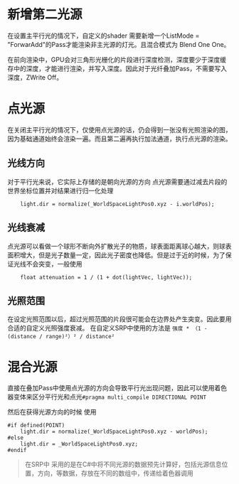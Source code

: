 # 新增第二光源

在设置主平行光的情况下，自定义的shader 需要新增一个ListMode = "ForwarAdd"的Pass才能渲染非主光源的灯光。且混合模式为 Blend One One。

在前向渲染中，GPU会对三角形光栅化的片段进行深度检测，深度要少于深度缓存中的深度，才能进行渲染，并写入深度。因此对于光纤叠加Pass，不需要写入深度，ZWrite Off。

# 点光源

在关闭主平行光的情况下，仅使用点光源的话，仍会得到一张没有光照渲染的图，因为基础通道始终会渲染一遍。而且第二遍再执行加法通道，执行点光源的渲染。

## 光线方向

对于平行光来说，它实际上存储的是朝向光源的方向
点光源需要通过减去片段的世界坐标位置并对结果进行归一化处理
```hlsl
    light.dir = normalize(_WorldSpaceLightPos0.xyz - i.worldPos);
```

## 光线衰减

点光源可以看做一个球形不断向外扩散光子的物质，球表面距离球心越大，则球表面积增大，但是光子数量一定，因此光子密度也降低。但是过于近的时候，为了保证光线不会突变，一般使用
```hlsl
    float attenuation = 1 / (1 + dot(lightVec, lightVec));
```

## 光照范围

在设定光照范围以后，超过光照范围的片段很可能会在边界处产生突变。因此要用合适的自定义光照强度衰减。
在自定义SRP中使用的方法是 
`强度 * （1 - (distance / range)²）² / distance² `


# 混合光源

直接在叠加Pass中使用点光源的方向会导致平行光出现问题，因此可以使用着色器变体来区分平行光和点光`#pragma multi_compile DIRECTIONAL POINT`

然后在获得光源方向的时候 使用
```hlsl
#if defined(POINT)
    light.dir = normalize(_WorldSpaceLightPos0.xyz - worldPos);
#else
    light.dir = _WorldSpaceLightPos0.xyz;
#endif
```

> 在SRP中 采用的是在C#中将不同光源的数据预先计算好，包括光源信息位置，方向，等数据，存放在不同的数组中，传递给着色器调用